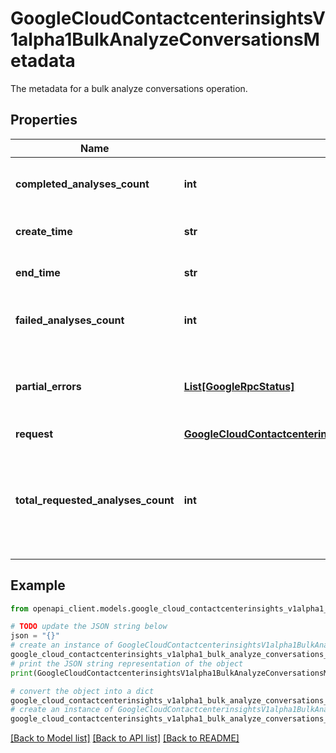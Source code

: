 # GoogleCloudContactcenterinsightsV1alpha1BulkAnalyzeConversationsMetadata

The metadata for a bulk analyze conversations operation.

## Properties

Name | Type | Description | Notes
------------ | ------------- | ------------- | -------------
**completed_analyses_count** | **int** | The number of requested analyses that have completed successfully so far. | [optional] 
**create_time** | **str** | The time the operation was created. | [optional] 
**end_time** | **str** | The time the operation finished running. | [optional] 
**failed_analyses_count** | **int** | The number of requested analyses that have failed so far. | [optional] 
**partial_errors** | [**List[GoogleRpcStatus]**](GoogleRpcStatus.md) | Output only. Partial errors during bulk analyze operation that might cause the operation output to be incomplete. | [optional] [readonly] 
**request** | [**GoogleCloudContactcenterinsightsV1alpha1BulkAnalyzeConversationsRequest**](GoogleCloudContactcenterinsightsV1alpha1BulkAnalyzeConversationsRequest.md) |  | [optional] 
**total_requested_analyses_count** | **int** | Total number of analyses requested. Computed by the number of conversations returned by &#x60;filter&#x60; multiplied by &#x60;analysis_percentage&#x60; in the request. | [optional] 

## Example

```python
from openapi_client.models.google_cloud_contactcenterinsights_v1alpha1_bulk_analyze_conversations_metadata import GoogleCloudContactcenterinsightsV1alpha1BulkAnalyzeConversationsMetadata

# TODO update the JSON string below
json = "{}"
# create an instance of GoogleCloudContactcenterinsightsV1alpha1BulkAnalyzeConversationsMetadata from a JSON string
google_cloud_contactcenterinsights_v1alpha1_bulk_analyze_conversations_metadata_instance = GoogleCloudContactcenterinsightsV1alpha1BulkAnalyzeConversationsMetadata.from_json(json)
# print the JSON string representation of the object
print(GoogleCloudContactcenterinsightsV1alpha1BulkAnalyzeConversationsMetadata.to_json())

# convert the object into a dict
google_cloud_contactcenterinsights_v1alpha1_bulk_analyze_conversations_metadata_dict = google_cloud_contactcenterinsights_v1alpha1_bulk_analyze_conversations_metadata_instance.to_dict()
# create an instance of GoogleCloudContactcenterinsightsV1alpha1BulkAnalyzeConversationsMetadata from a dict
google_cloud_contactcenterinsights_v1alpha1_bulk_analyze_conversations_metadata_from_dict = GoogleCloudContactcenterinsightsV1alpha1BulkAnalyzeConversationsMetadata.from_dict(google_cloud_contactcenterinsights_v1alpha1_bulk_analyze_conversations_metadata_dict)
```
[[Back to Model list]](../README.md#documentation-for-models) [[Back to API list]](../README.md#documentation-for-api-endpoints) [[Back to README]](../README.md)


